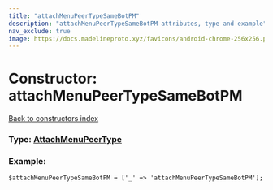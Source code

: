 ```yaml
---
title: "attachMenuPeerTypeSameBotPM"
description: "attachMenuPeerTypeSameBotPM attributes, type and example"
nav_exclude: true
image: https://docs.madelineproto.xyz/favicons/android-chrome-256x256.png
---
```

# Constructor: attachMenuPeerTypeSameBotPM  
[Back to constructors index](/API_docs/constructors/index.html)






### Type: [AttachMenuPeerType](/API_docs/types/AttachMenuPeerType.html)


### Example:

```
$attachMenuPeerTypeSameBotPM = ['_' => 'attachMenuPeerTypeSameBotPM'];
```  
